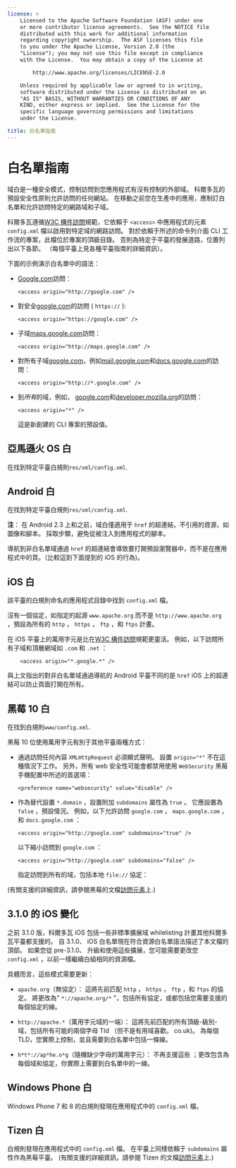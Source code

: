 ```yaml
---
license: >
    Licensed to the Apache Software Foundation (ASF) under one
    or more contributor license agreements.  See the NOTICE file
    distributed with this work for additional information
    regarding copyright ownership.  The ASF licenses this file
    to you under the Apache License, Version 2.0 (the
    "License"); you may not use this file except in compliance
    with the License.  You may obtain a copy of the License at

        http://www.apache.org/licenses/LICENSE-2.0

    Unless required by applicable law or agreed to in writing,
    software distributed under the License is distributed on an
    "AS IS" BASIS, WITHOUT WARRANTIES OR CONDITIONS OF ANY
    KIND, either express or implied.  See the License for the
    specific language governing permissions and limitations
    under the License.

title: 白名單指南
---
```


# 白名單指南

域白是一種安全模式，控制訪問到您應用程式有沒有控制的外部域。 科爾多瓦的預設安全性原則允許訪問的任何網站。 在移動之前您在生產中的應用，應制訂白名單和允許訪問特定的網路域和子域。

科爾多瓦遵循[W3C 構件訪問][1]規範，它依賴于 `<access>` 中應用程式的元素 `config.xml` 檔以啟用對特定域的網路訪問。 對於依賴于所述的命令列介面 CLI 工作流的專案，此檔位於專案的頂級目錄。 否則為特定于平臺的發展道路，位置列出以下各節。 （每個平臺上見各種平臺指南的詳細資訊）。

 [1]: http://www.w3.org/TR/widgets-access/

下面的示例演示白名單中的語法：

*   [Google.com][2]訪問：
    
        <access origin="http://google.com" />
        

*   對安全[google.com][3]的訪問 ( `https://` ):
    
        <access origin="https://google.com" />
        

*   子域[maps.google.com][4]訪問：
    
        <access origin="http://maps.google.com" />
        

*   對所有子域[google.com][2]，例如[mail.google.com][5]和[docs.google.com][6]的訪問：
    
        <access origin="http://*.google.com" />
        

*   到*所有*的域，例如， [google.com][2]和[developer.mozilla.org][7]的訪問：
    
        <access origin="*" />
        
    
    這是新創建的 CLI 專案的預設值。

 [2]: http://google.com
 [3]: https://google.com
 [4]: http://maps.google.com
 [5]: http://mail.google.com
 [6]: http://docs.google.com
 [7]: http://developer.mozilla.org

## 亞馬遜火 OS 白

在找到特定平臺白規則`res/xml/config.xml`.

## Android 白

在找到特定平臺白規則`res/xml/config.xml`.

**注**： 在 Android 2.3 上和之前，域白僅適用于 `href` 的超連結，不引用的資源，如圖像和腳本。 採取步驟，避免從被注入到應用程式的腳本。

導航到非白名單域通過 `href` 的超連結會導致要打開預設瀏覽器中，而不是在應用程式中的頁。（比較這到下面提到的 iOS 的行為)。

## iOS 白

該平臺的白規則命名的應用程式目錄中找到 `config.xml` 檔。

沒有一個協定，如指定的起源 `www.apache.org` 而不是 `http://www.apache.org` ，預設為所有的 `http` ， `https` ， `ftp` ，和 `ftps` 計畫。

在 iOS 平臺上的萬用字元是比在[W3C 構件訪問][1]規範更靈活。 例如，以下訪問所有子域和頂層網域如 `.com` 和 `.net` ：

        <access origin="*.google.*" />
    

與上文指出的對非白名單域通過導航的 Android 平臺不同的是 `href` iOS 上的超連結可以防止頁面打開在所有。

## 黑莓 10 白

在找到白規則`www/config.xml`.

黑莓 10 位使用萬用字元有別于其他平臺兩種方式：

*   通過訪問任何內容 `XMLHttpRequest` 必須顯式聲明。 設置 `origin="*"` 不在這種情況下工作。 另外，所有 web 安全性可能會都禁用使用 `WebSecurity` 黑莓手機配置中所述的首選項：
    
        <preference name="websecurity" value="disable" />
        

*   作為替代設置 `*.domain` ，設置附加 `subdomains` 屬性為 `true` 。 它應設置為 `false` ，預設情況。 例如，以下允許訪問 `google.com` ， `maps.google.com` ，和 `docs.google.com` ：
    
        <access origin="http://google.com" subdomains="true" />
        
    
    以下縮小訪問到 `google.com` ：
    
        <access origin="http://google.com" subdomains="false" />
        
    
    指定訪問到所有的域，包括本地 `file://` 協定：
    
    <access origin="*" subdomains="true" />

(有關支援的詳細資訊，請參閱黑莓的文檔[訪問元素][8]上.)

 [8]: https://developer.blackberry.com/html5/documentation/ww_developing/Access_element_834677_11.html

## 3.1.0 的 iOS 變化

之前 3.1.0 版，科爾多瓦 iOS 包括一些非標準擴展域 whilelisting 計畫其他科爾多瓦平臺都支援的。 自 3.1.0、 iOS 白名單現在符合資源白名單語法描述了本文檔的頂部。 如果您從 pre-3.1.0、 升級和使用這些擴展，您可能需要更改您 `config.xml` ，以前一樣繼續白組相同的資源檔。

具體而言，這些模式需要更新：

*   `apache.org`（無協定）： 這將先前匹配 `http` ， `https` ， `ftp` ，和 `ftps` 的協定。 將更改為" `*://apache.org/*` "，包括所有協定，或都包括您需要支援的每個協定的線。

*   `http://apache.*`（萬用字元域的一端）： 這將先前匹配的所有頂級-級別-域，包括所有可能的兩個字母 Tld （但不是有用域喜歡。 co.uk)。 為每個 TLD，您實際上控制，並且需要到白名單中包括一條線。

*   `h*t*://ap*he.o*g`（隨機缺少字母的萬用字元）： 不再支援這些 ；更改包含為每個域和協定，你實際上需要到白名單中的一線。

## Windows Phone 白

Windows Phone 7 和 8 的白規則發現在應用程式中的 `config.xml` 檔。

## Tizen 白

白規則發現在應用程式中的 `config.xml` 檔。 在平臺上同樣依賴于 `subdomains` 屬性作為黑莓平臺。 (有關支援的詳細資訊，請參閱 Tizen 的文檔[訪問元素][9]上.)

 [9]: https://developer.tizen.org/help/index.jsp?topic=%2Forg.tizen.web.appprogramming%2Fhtml%2Fide_sdk_tools%2Fconfig_editor_w3celements.htm